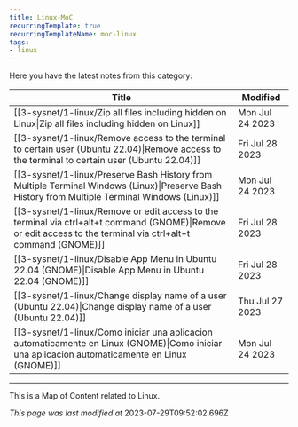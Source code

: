 ```yaml
---
title: Linux-MoC
recurringTemplate: true
recurringTemplateName: moc-linux
tags:
- linux
---
```


Here you have the latest notes from this category:

| Title | Modified |
| ----------- | ------------ |
| [[3-sysnet/1-linux/Zip all files including hidden on Linux\|Zip all files including hidden on Linux]] | Mon Jul 24 2023 |
| [[3-sysnet/1-linux/Remove access to the terminal to certain user (Ubuntu 22.04)\|Remove access to the terminal to certain user (Ubuntu 22.04)]] | Fri Jul 28 2023 |
| [[3-sysnet/1-linux/Preserve Bash History from Multiple Terminal Windows (Linux)\|Preserve Bash History from Multiple Terminal Windows (Linux)]] | Mon Jul 24 2023 |
| [[3-sysnet/1-linux/Remove or edit access to the terminal via ctrl+alt+t command (GNOME)\|Remove or edit access to the terminal via ctrl+alt+t command (GNOME)]] | Fri Jul 28 2023 |
| [[3-sysnet/1-linux/Disable App Menu in Ubuntu 22.04 (GNOME)\|Disable App Menu in Ubuntu 22.04 (GNOME)]] | Fri Jul 28 2023 |
| [[3-sysnet/1-linux/Change display name of a user (Ubuntu 22.04)\|Change display name of a user (Ubuntu 22.04)]] | Thu Jul 27 2023 |
| [[3-sysnet/1-linux/Como iniciar una aplicacion automaticamente en Linux (GNOME)\|Como iniciar una aplicacion automaticamente en Linux (GNOME)]] | Mon Jul 24 2023 |




------------------------
This is a Map of Content related to Linux.


*This page was last modified at* 2023-07-29T09:52:02.696Z 

